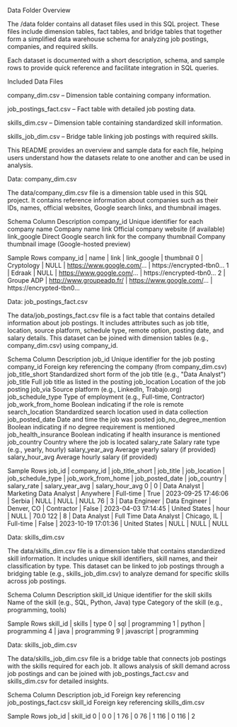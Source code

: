 Data Folder Overview

The /data folder contains all dataset files used in this SQL project. These files include dimension tables, fact tables, and bridge tables that together form a simplified data warehouse schema for analyzing job postings, companies, and required skills.

Each dataset is documented with a short description, schema, and sample rows to provide quick reference and facilitate integration in SQL queries.

Included Data Files

company_dim.csv – Dimension table containing company information.

job_postings_fact.csv – Fact table with detailed job posting data.

skills_dim.csv – Dimension table containing standardized skill information.

skills_job_dim.csv – Bridge table linking job postings with required skills.

This README provides an overview and sample data for each file, helping users understand how the datasets relate to one another and can be used in analysis.

Data: company_dim.csv

The data/company_dim.csv file is a dimension table used in this SQL project.
It contains reference information about companies such as their IDs, names, official websites, Google search links, and thumbnail images.

Schema
Column	Description
company_id	Unique identifier for each company
name	Company name
link	Official company website (if available)
link_google	Direct Google search link for the company
thumbnail	Company thumbnail image (Google-hosted preview)

Sample Rows
company_id | name       | link                        | link_google                  | thumbnail
0          | Cryptology | NULL                        | https://www.google.com/...   | https://encrypted-tbn0...
1          | Edraak     | NULL                        | https://www.google.com/...   | https://encrypted-tbn0...
2          | Groupe ADP | http://www.groupeadp.fr/    | https://www.google.com/...   | https://encrypted-tbn0...


Data: job_postings_fact.csv

The data/job_postings_fact.csv file is a fact table that contains detailed information about job postings.
It includes attributes such as job title, location, source platform, schedule type, remote option, posting date, and salary details.
This dataset can be joined with dimension tables (e.g., company_dim.csv) using company_id.

Schema
Column	Description
job_id	Unique identifier for the job posting
company_id	Foreign key referencing the company (from company_dim.csv)
job_title_short	Standardized short form of the job title (e.g., "Data Analyst")
job_title	Full job title as listed in the posting
job_location	Location of the job posting
job_via	Source platform (e.g., LinkedIn, Trabajo.org)
job_schedule_type	Type of employment (e.g., Full-time, Contractor)
job_work_from_home	Boolean indicating if the role is remote
search_location	Standardized search location used in data collection
job_posted_date	Date and time the job was posted
job_no_degree_mention	Boolean indicating if no degree requirement is mentioned
job_health_insurance	Boolean indicating if health insurance is mentioned
job_country	Country where the job is located
salary_rate	Salary rate type (e.g., yearly, hourly)
salary_year_avg	Average yearly salary (if provided)
salary_hour_avg	Average hourly salary (if provided)

Sample Rows
job_id | company_id | job_title_short | job_title                                | job_location        | job_schedule_type | job_work_from_home | job_posted_date       | job_country   | salary_rate | salary_year_avg | salary_hour_avg
0      | 0          | Data Analyst    | Marketing Data Analyst                   | Anywhere            | Full-time         | True               | 2023-09-25 17:46:06  | Serbia        | NULL        | NULL            | NULL
76     | 3          | Data Engineer   | Data Engineer                            | Denver, CO          | Contractor        | False              | 2023-04-03 17:14:45  | United States | hour        | NULL            | 70.0
122    | 8          | Data Analyst    | Full Time Data Analyst                   | Chicago, IL         | Full-time         | False              | 2023-10-19 17:01:36  | United States | NULL        | NULL            | NULL


Data: skills_dim.csv

The data/skills_dim.csv file is a dimension table that contains standardized skill information.
It includes unique skill identifiers, skill names, and their classification by type.
This dataset can be linked to job postings through a bridging table (e.g., skills_job_dim.csv) to analyze demand for specific skills across job postings.

Schema
Column	Description
skill_id	Unique identifier for the skill
skills	Name of the skill (e.g., SQL, Python, Java)
type	Category of the skill (e.g., programming, tools)

Sample Rows
skill_id | skills     | type
0        | sql        | programming
1        | python     | programming
4        | java       | programming
9        | javascript | programming


Data: skills_job_dim.csv

The data/skills_job_dim.csv file is a bridge table that connects job postings with the skills required for each job.
It allows analysis of skill demand across job postings and can be joined with job_postings_fact.csv and skills_dim.csv for detailed insights.

Schema
Column	Description
job_id	Foreign key referencing job_postings_fact.csv
skill_id	Foreign key referencing skills_dim.csv

Sample Rows
job_id | skill_id
0      | 0
0      | 1
76     | 0
76     | 1
116    | 0
116    | 2
